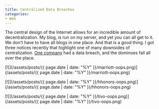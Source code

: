 ```yaml
---
title: Centralized Data Breaches
categories:
- Web
---
```


The central design of the Internet allows for an incredible amount of decentralization. My blog, is run on my server, and yet you can all get to it. We don't have to have all blogs in one place. And that is a good thing.
I got three notices recently that highlight one of many downsides of centralization. [One company](http://www.epsilon.com/) had a data breach, and the dominoes fall all over the place.
<!-- more -->
[![](/assets/posts/{{ page.date | date: "%Y" }}/marriott-oops.png)](/assets/posts/{{ page.date | date: "%Y" }}/marriott-oops.png)

[![](/assets/posts/{{ page.date | date: "%Y" }}/hhonors-oops.png)](/assets/posts/{{ page.date | date: "%Y" }}/hhonors-oops.png)

[![](/assets/posts/{{ page.date | date: "%Y" }}/tivo-oops.png)](/assets/posts/{{ page.date | date: "%Y" }}/tivo-oops.png)
